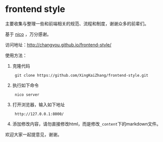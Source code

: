 # frontend style #

主要收集与整理一些和前端相关的规范、流程和制度，谢谢众多的前辈们。

基于 [nico](http://lab.lepture.com/nico/) ，万分感谢。

访问地址：http://changyou.github.io/frontend-style/

使用方法：

1. 克隆代码

        git clone https://github.com/XingKaiZhang/frontend-style.git

2. 执行如下命令

        nico server

3. 打开浏览器，输入如下地址

        http://127.0.0.1:8000/

4. 添加修改内容，请勿直接修改html，而是修改`_content`下的markdown文件。

欢迎大家一起提意见，谢谢。
